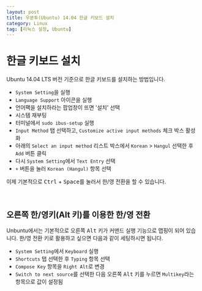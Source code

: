 ```yaml
---
layout: post
title: 우분투(Ubuntu) 14.04 한글 키보드 설치
category: Linux
tag: [리눅스 설정, Ubuntu]
---
```

# 한글 키보드 설치

Ubuntu 14.04 LTS 버전 기준으로 한글 키보드를 설치하는 방법입니다.

* `System Setting`을 실행
* `Language Support` 아이콘을 실행
* 언어팩을 설치하라는 팝업창이 뜨면 '설치' 선택
* 시스템 재부팅
* 터미널에서 `sudo ibus-setup` 실행
* `Input Method` 탭 선택하고, `Customize active input methods` 체크 박스 활성화
* 아래의 `Select an input method` 리스트 박스에서 `Korean` > `Hangul` 선택한 후 `Add` 버튼 클릭
* 다시 `System Setting`에서 `Text Entry` 선택
* `+` 버튼을 눌러 `Korean (Hangul)` 항목 선택

이제 기본적으로 <kbd>Ctrl</kbd> + <kbd>Space</kbd>를 눌러서 한/영 전환을 할 수 있습니다.

<br>

## 오른쪽 한/영키(Alt 키)를 이용한 한/영 전환

Unbuntu에서는 기본적으로 오른쪽 <kbd>Alt</kbd> 키가 커맨드 실행 기능으로 맵핑이 되어 있습니다. 한/영 전환 키로 활용하고 싶으면 다음과 같이 세팅하시면 됩니다.

* `System Setting`에서 `Keyboard` 실행
* `Shortcuts` 탭 선택한 후 `Typing` 항목 선택
* `Compose Key` 항목을 `Right Alt`로 변경
* `Switch to next source`를 선택한 다음 오른쪽 <kbd>Alt</kbd> 키를 누르면 `Multikey`라는 항목으로 값이 설정됨